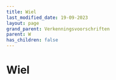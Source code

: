 ```yaml
---
title: Wiel
last_modified_date: 19-09-2023
layout: page
grand_parent: Verkenningsvoorschriften
parent: W
has_children: false
---
```


Wiel
====

